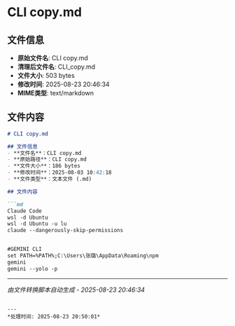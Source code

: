 # CLI copy.md

## 文件信息
- **原始文件名**: CLI copy.md
- **清理后文件名**: CLI_copy.md
- **文件大小**: 503 bytes
- **修改时间**: 2025-08-23 20:46:34
- **MIME类型**: text/markdown

## 文件内容

```md
# CLI copy.md

## 文件信息
- **文件名**：CLI copy.md
- **原始路径**：CLI copy.md  
- **文件大小**：186 bytes
- **修改时间**：2025-08-03 10:42:18
- **文件类型**：文本文件 (.md)

## 文件内容

```md
Claude Code
wsl -d Ubuntu
wsl -d Ubuntu -u lu
claude --dangerously-skip-permissions


#GEMINI CLI
set PATH=%PATH%;C:\Users\张璐\AppData\Roaming\npm
gemini
gemini --yolo -p


```

---
*由文件转换脚本自动生成 - 2025-08-23 20:46:34*

```

---
*处理时间: 2025-08-23 20:50:01*

